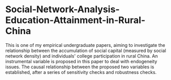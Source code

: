 # Social-Network-Analysis-Education-Attainment-in-Rural-China
This is one of my empirical undergraduate papers, aiming to investigate the relationship between the accumulation of social capital (measured by social network density) and individuals' college participation in rural China. An instrumental variable is proposed in this paper to deal with endogeneity issues. The causal relationship between the proposed two variables is established, after a series of sensitivity checks and robustness checks.

